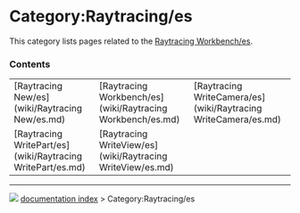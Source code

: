 # Category:Raytracing/es
This category lists pages related to the [Raytracing Workbench/es](Raytracing_Workbench/es.md).

### Contents

|     |     |     |
| --- | --- | --- |
| [Raytracing New/es](wiki/Raytracing New/es.md) | [Raytracing Workbench/es](wiki/Raytracing Workbench/es.md) | [Raytracing WriteCamera/es](wiki/Raytracing WriteCamera/es.md) |
| [Raytracing WritePart/es](wiki/Raytracing WritePart/es.md) | [Raytracing WriteView/es](wiki/Raytracing WriteView/es.md) |



---
![](images/Right_arrow.png) [documentation index](../README.md) > Category:Raytracing/es
